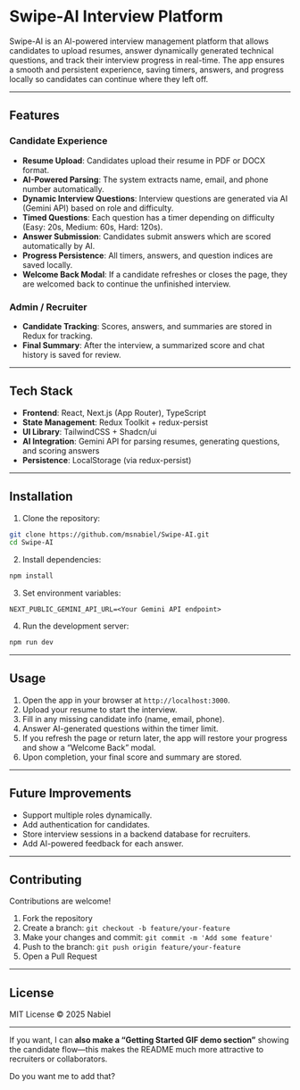 # Swipe-AI Interview Platform

Swipe-AI is an AI-powered interview management platform that allows candidates to upload resumes, answer dynamically generated technical questions, and track their interview progress in real-time. The app ensures a smooth and persistent experience, saving timers, answers, and progress locally so candidates can continue where they left off.

---

## **Features**

### **Candidate Experience**

* **Resume Upload**: Candidates upload their resume in PDF or DOCX format.
* **AI-Powered Parsing**: The system extracts name, email, and phone number automatically.
* **Dynamic Interview Questions**: Interview questions are generated via AI (Gemini API) based on role and difficulty.
* **Timed Questions**: Each question has a timer depending on difficulty (Easy: 20s, Medium: 60s, Hard: 120s).
* **Answer Submission**: Candidates submit answers which are scored automatically by AI.
* **Progress Persistence**: All timers, answers, and question indices are saved locally.
* **Welcome Back Modal**: If a candidate refreshes or closes the page, they are welcomed back to continue the unfinished interview.

### **Admin / Recruiter**

* **Candidate Tracking**: Scores, answers, and summaries are stored in Redux for tracking.
* **Final Summary**: After the interview, a summarized score and chat history is saved for review.

---

## **Tech Stack**

* **Frontend**: React, Next.js (App Router), TypeScript
* **State Management**: Redux Toolkit + redux-persist
* **UI Library**: TailwindCSS + Shadcn/ui
* **AI Integration**: Gemini API for parsing resumes, generating questions, and scoring answers
* **Persistence**: LocalStorage (via redux-persist)

---

## **Installation**

1. Clone the repository:

```bash
git clone https://github.com/msnabiel/Swipe-AI.git
cd Swipe-AI
```

2. Install dependencies:

```bash
npm install
```

3. Set environment variables:

```env
NEXT_PUBLIC_GEMINI_API_URL=<Your Gemini API endpoint>
```

4. Run the development server:

```bash
npm run dev
```

---

## **Usage**

1. Open the app in your browser at `http://localhost:3000`.
2. Upload your resume to start the interview.
3. Fill in any missing candidate info (name, email, phone).
4. Answer AI-generated questions within the timer limit.
5. If you refresh the page or return later, the app will restore your progress and show a “Welcome Back” modal.
6. Upon completion, your final score and summary are stored.

---

## **Future Improvements**

* Support multiple roles dynamically.
* Add authentication for candidates.
* Store interview sessions in a backend database for recruiters.
* Add AI-powered feedback for each answer.

---

## **Contributing**

Contributions are welcome!

1. Fork the repository
2. Create a branch: `git checkout -b feature/your-feature`
3. Make your changes and commit: `git commit -m 'Add some feature'`
4. Push to the branch: `git push origin feature/your-feature`
5. Open a Pull Request

---

## **License**

MIT License © 2025 Nabiel

---

If you want, I can **also make a “Getting Started GIF demo section”** showing the candidate flow—this makes the README much more attractive to recruiters or collaborators.

Do you want me to add that?
